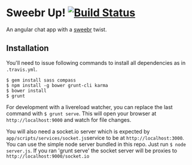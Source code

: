 Sweebr Up! [![Build Status](https://travis-ci.org/rvelic/sweebrup.svg?branch=master)](https://travis-ci.org/rvelic/sweebrup)
==========

An angular chat app with a [sweebr](https://www.sweebr.com) twist.

Installation
------------

You'll need to issue following commands to install all dependencies as in `.travis.yml`.

```
$ gem install sass compass
$ npm install -g bower grunt-cli karma
$ bower install
$ grunt
```

For development with a livereload watcher, you can replace the last command with `$ grunt serve`. This will open your browser at `http://localhost:9000` and watch for file changes.

You will also need a socket.io server which is expected by `app/scripts/services/socket.js`service to be at `http://localhost:3000`. You can use the simple node server bundled in this repo. Just run `$ node server.js`. If you ran 'grunt serve' the socket server will be proxies to `http://localhost:9000/socket.io`